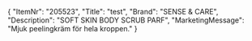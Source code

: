 {
  "ItemNr": "205523",
  "Title": "test",
  "Brand": "SENSE & CARE",
  "Description": "SOFT SKIN BODY SCRUB PARF",
  "MarketingMessage": "Mjuk peelingkräm för hela kroppen."
}